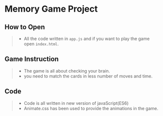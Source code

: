 # Memory Game Project

## How to Open
> * All the code written in `app.js` and if you want to play the game open `index.html`.
## Game Instruction
> * The game is all about checking your brain.
> * you need to match the cards in less number of moves and time.
## Code 
> * Code is all written in new version of javaScript(ES6)
> * Animate.css has been used to provide the animations in the game.
